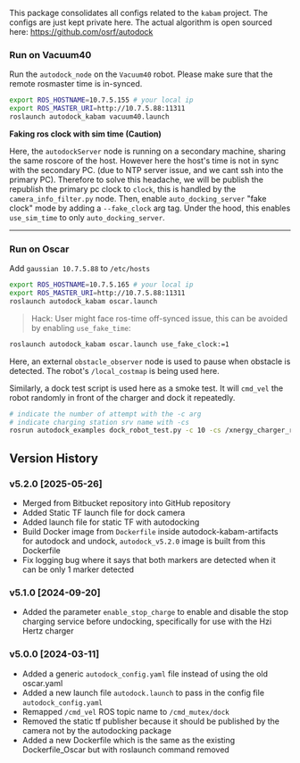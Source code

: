 This package consolidates all configs related to the `kabam` project. The configs are just kept private here. The actual algorithm is open sourced here: https://github.com/osrf/autodock

### Run on Vacuum40

Run the `autodock_node` on the `Vacuum40` robot. 
Please make sure that the remote rosmaster time is in-synced.

```bash
export ROS_HOSTNAME=10.7.5.155 # your local ip
export ROS_MASTER_URI=http://10.7.5.88:11311
roslaunch autodock_kabam vacuum40.launch
```

**Faking ros clock with sim time (Caution)**

Here, the `autodockServer` node is running on a secondary machine, sharing the 
same roscore of the host. However here the host's time is not in sync with the 
secondary PC. (due to NTP server issue, and we cant ssh into the primary PC). 
Therefore to solve this headache, we will be publish the republish the primary pc 
clock to `clock`, this is handled by the `camera_info_filter.py` node. Then, 
enable `auto_docking_server` "fake clock" mode by adding a `--fake_clock` arg tag. 
Under the hood, this enables `use_sim_time` to only `auto_docking_server`.

---

### Run on Oscar

Add `gaussian 10.7.5.88` to `/etc/hosts`

```bash
export ROS_HOSTNAME=10.7.5.165 # your local ip
export ROS_MASTER_URI=http://10.7.5.88:11311
roslaunch autodock_kabam oscar.launch
```

> Hack: User might face ros-time off-synced issue, this can be avoided by enabling `use_fake_time`:

```bash
roslaunch autodock_kabam oscar.launch use_fake_clock:=1
```

Here, an external `obstacle_observer` node is used to pause when obstacle is detected. 
The robot's `/local_costmap` is being used here.

Similarly, a dock test script is used here as a smoke test. It will `cmd_vel` the robot randomly 
in front of the charger and dock it repeatedly.
```bash
# indicate the number of attempt with the -c arg
# indicate charging station srv name with -cs
rosrun autodock_examples dock_robot_test.py -c 10 -cs /xnergy_charger_rcu/trigger_charging
```

## Version History

### v5.2.0 [2025-05-26]
- Merged from Bitbucket repository into GitHub repository
- Added Static TF launch file for dock camera
- Added launch file for static TF with autodocking
- Build Docker image from `Dockerfile` inside autodock-kabam-artifacts for autodock and undock, `autodock_v5.2.0` image is built from this Dockerfile
- Fix logging bug where it says that both markers are detected when it can be only 1 marker detected

### v5.1.0 [2024-09-20]
- Added the parameter `enable_stop_charge` to enable and disable the stop charging service before undocking, specifically for use with the Hzi Hertz charger

### v5.0.0 [2024-03-11]
- Added a generic `autodock_config.yaml` file instead of using the old oscar.yaml
- Added a new launch file `autodock.launch` to pass in the config file `autodock_config.yaml`
- Remapped `/cmd_vel` ROS topic name to `/cmd_mutex/dock`
- Removed the static tf publisher because it should be published by the camera not by the autodocking package
- Added a new Dockerfile which is the same as the existing Dockerfile_Oscar but with roslaunch command removed
